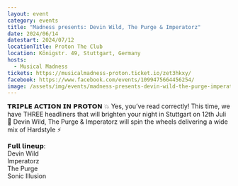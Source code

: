 ```yaml
---
layout: event
category: events
title: "Madness presents: Devin Wild, The Purge & Imperatorz"
date: 2024/06/14
datestart: 2024/07/12
locationTitle: Proton The Club
location: Königstr. 49, Stuttgart, Germany
hosts:
  - Musical Madness
tickets: https://musicalmadness-proton.ticket.io/zet3hkxy/
facebook: https://www.facebook.com/events/1099475664456254/
image: /assets/img/events/madness-presents-devin-wild-the-purge-imperatorz-2024.jpg
---
```


𝗧𝗥𝗜𝗣𝗟𝗘 𝗔𝗖𝗧𝗜𝗢𝗡 𝗜𝗡 𝗣𝗥𝗢𝗧𝗢𝗡 💥 Yes, you’ve read correctly! This time, we have THREE headliners that will brighten your night in Stuttgart on 12th Juli 💜 Devin Wild, The Purge & Imperatorz will spin the wheels delivering a wide mix of Hardstyle ⚡

𝗙𝘂𝗹𝗹 𝗹𝗶𝗻𝗲𝘂𝗽:  
Devin Wild  
Imperatorz  
The Purge  
Sonic Illusion